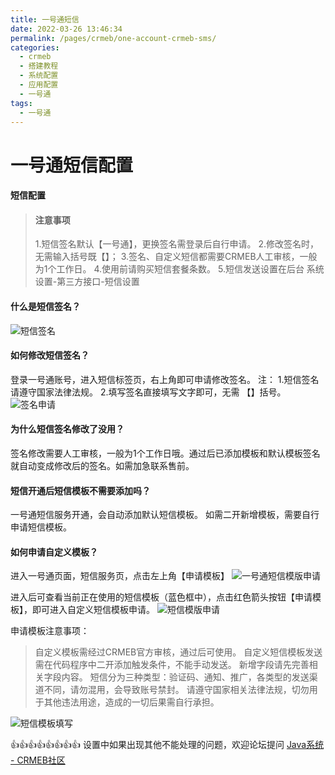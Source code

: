 ```yaml
---
title: 一号通短信
date: 2022-03-26 13:46:34
permalink: /pages/crmeb/one-account-crmeb-sms/
categories:
  - crmeb
  - 搭建教程
  - 系统配置
  - 应用配置
  - 一号通
tags:
  - 一号通
---
```

# **一号通短信配置**

#### 短信配置

> #### 注意事项
>
> 1.短信签名默认【一号通】，更换签名需登录后自行申请。
> 2.修改签名时，无需输入括号既【】；
> 3.签名、自定义短信都需要CRMEB人工审核，一般为1个工作日。
> 4.使用前请购买短信套餐条数。
> 5.短信发送设置在后台 系统设置-第三方接口-短信设置

#### **什么是短信签名？**

![短信签名](http://pic.xbdzz.cn/write/202203301800762.png)

#### **如何修改短信签名？**

登录一号通账号，进入短信标签页，右上角即可申请修改签名。
注：
1.短信签名请遵守国家法律法规。
2.填写签名直接填写文字即可，无需 【】括号。
![签名申请](http://pic.xbdzz.cn/write/202203301801208.png)

#### **为什么短信签名修改了没用？**

签名修改需要人工审核，一般为1个工作日哦。通过后已添加模板和默认模板签名就自动变成修改后的签名。如需加急联系售前。

#### **短信开通后短信模板不需要添加吗？**

一号通短信服务开通，会自动添加默认短信模板。
如需二开新增模板，需要自行申请短信模板。

#### **如何申请自定义模板？**

进入一号通页面，短信服务页，点击左上角【申请模板】
![一号通短信模版申请](http://pic.xbdzz.cn/write/202203301802706.png)

进入后可查看当前正在使用的短信模板（蓝色框中），点击红色箭头按钮【申请模板】，即可进入自定义短信模板申请。
![短信模版申请](http://pic.xbdzz.cn/write/202203301803409.png)

申请模板注意事项：

> 自定义模板需经过CRMEB官方审核，通过后可使用。
> 自定义短信模板发送需在代码程序中二开添加触发条件，不能手动发送。
> 新增字段请先完善相关字段内容。
> 短信分为三种类型：验证码、通知、推广，各类型的发送渠道不同，请勿混用，会导致账号禁封。
> 请遵守国家相关法律法规，切勿用于其他违法用途，造成的一切后果需自行承担。

![短信模板填写](http://pic.xbdzz.cn/write/202203301805238.png)

👍👍👍👍👍👍👍👍 设置中如果出现其他不能处理的问题，欢迎论坛提问 [Java系统 - CRMEB社区](https://q.crmeb.com/?categoryId=122&sequence=0)